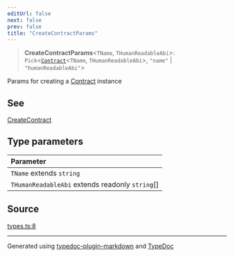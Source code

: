 ```yaml
---
editUrl: false
next: false
prev: false
title: "CreateContractParams"
---
```


> **CreateContractParams**\<`TName`, `THumanReadableAbi`\>: `Pick`\<[`Contract`](/reference/tevm/contract/type-aliases/contract/)\<`TName`, `THumanReadableAbi`\>, `"name"` \| `"humanReadableAbi"`\>

Params for creating a [Contract](/reference/tevm/contract/type-aliases/contract/) instance

## See

[CreateContract](CreateContract.md)

## Type parameters

| Parameter |
| :------ |
| `TName` extends `string` |
| `THumanReadableAbi` extends readonly `string`[] |

## Source

[types.ts:8](https://github.com/evmts/tevm-monorepo/blob/main/packages/contract/src/types.ts#L8)

***
Generated using [typedoc-plugin-markdown](https://www.npmjs.com/package/typedoc-plugin-markdown) and [TypeDoc](https://typedoc.org/)
